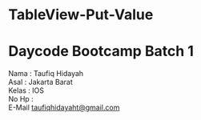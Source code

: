 # TableView-Put-Value
# Daycode Bootcamp Batch 1 <br>
Nama : Taufiq Hidayah<br>
Asal : Jakarta Barat<br>
Kelas : IOS<br>
No Hp : <br>
E-Mail taufiqhidayaht@gmail.com
